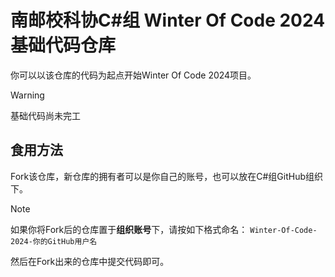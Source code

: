 # 南邮校科协C#组 Winter Of Code 2024 基础代码仓库

你可以以该仓库的代码为起点开始Winter Of Code 2024项目。

> [!WARNING]
> 基础代码尚未完工

## 食用方法

Fork该仓库，新仓库的拥有者可以是你自己的账号，也可以放在C#组GitHub组织下。

> [!NOTE]
> 如果你将Fork后的仓库置于**组织账号**下，请按如下格式命名：
> `Winter-Of-Code-2024-你的GitHub用户名`

然后在Fork出来的仓库中提交代码即可。
